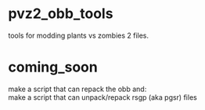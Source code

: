 # pvz2_obb_tools
tools for modding plants vs zombies 2 files.
# coming_soon
make a script that can repack the obb and:  
make a script that can unpack/repack rsgp (aka pgsr) files
